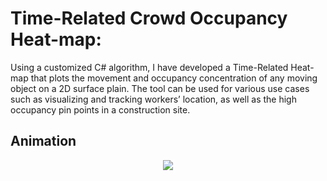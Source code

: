 # Time-Related Crowd Occupancy Heat-map:
Using a customized C# algorithm, I have developed a Time-Related Heat-map that plots the movement and occupancy concentration of any moving object on a 2D surface plain. The tool can be used for various use cases such as visualizing and tracking workers’ location, as well as the high occupancy pin points in a construction site.


## Animation

<p align="center">
  <img  src="https://user-images.githubusercontent.com/64426415/138857385-5db2876e-c5f1-4f99-8431-148b01e36fa9.gif">
</p>


